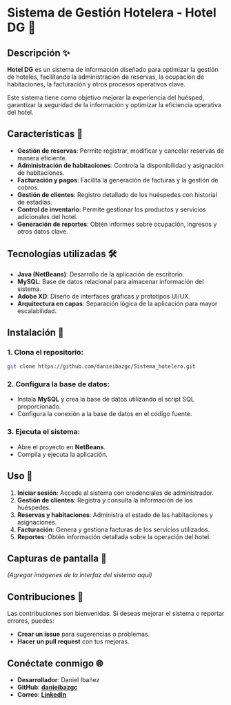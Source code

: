 # Sistema de Gestión Hotelera - Hotel DG 🏨

## Descripción ✨
**Hotel DG** es un sistema de información diseñado para optimizar la gestión de hoteles, facilitando la administración de reservas, la ocupación de habitaciones, la facturación y otros procesos operativos clave. 

Este sistema tiene como objetivo mejorar la experiencia del huésped, garantizar la seguridad de la información y optimizar la eficiencia operativa del hotel.

## Características 🚀
- **Gestión de reservas**: Permite registrar, modificar y cancelar reservas de manera eficiente.
- **Administración de habitaciones**: Controla la disponibilidad y asignación de habitaciones.
- **Facturación y pagos**: Facilita la generación de facturas y la gestión de cobros.
- **Gestión de clientes**: Registro detallado de los huéspedes con historial de estadías.
- **Control de inventario**: Permite gestionar los productos y servicios adicionales del hotel.
- **Generación de reportes**: Obtén informes sobre ocupación, ingresos y otros datos clave.

## Tecnologías utilizadas 🛠️
- **Java (NetBeans)**: Desarrollo de la aplicación de escritorio.
- **MySQL**: Base de datos relacional para almacenar información del sistema.
- **Adobe XD**: Diseño de interfaces gráficas y prototipos UI/UX.
- **Arquitectura en capas**: Separación lógica de la aplicación para mayor escalabilidad.

## Instalación 🔧
### 1. Clona el repositorio:
```bash
git clone https://github.com/danieibazgc/Sistema_hotelero.git
```

### 2. Configura la base de datos:
- Instala **MySQL** y crea la base de datos utilizando el script SQL proporcionado.
- Configura la conexión a la base de datos en el código fuente.

### 3. Ejecuta el sistema:
- Abre el proyecto en **NetBeans**.
- Compila y ejecuta la aplicación.

## Uso 📝
1. **Iniciar sesión**: Accede al sistema con credenciales de administrador.
2. **Gestión de clientes**: Registra y consulta la información de los huéspedes.
3. **Reservas y habitaciones**: Administra el estado de las habitaciones y asignaciones.
4. **Facturación**: Genera y gestiona facturas de los servicios utilizados.
5. **Reportes**: Obtén información detallada sobre la operación del hotel.

## Capturas de pantalla 📸
*(Agregar imágenes de la interfaz del sistema aquí)*

## Contribuciones 🤝
Las contribuciones son bienvenidas. Si deseas mejorar el sistema o reportar errores, puedes:
- **Crear un issue** para sugerencias o problemas.
- **Hacer un pull request** con tus mejoras.

## Conéctate conmigo 🌐
- **Desarrollador**: Daniel Ibañez
- **GitHub**: **[danieibazgc](https://github.com/danieibazgc)**
- **Correo**: **[LinkedIn](https://www.linkedin.com/in/danieibazgc/)**
